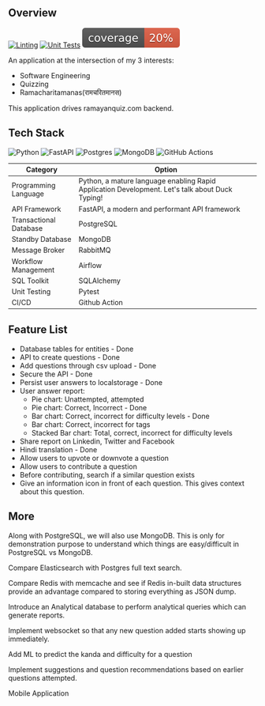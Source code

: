 ## Overview

[![Linting](https://github.com/akshar-raaj/ramayanquiz/actions/workflows/linting.yml/badge.svg)](https://github.com/akshar-raaj/ramayanquiz/actions/workflows/linting.yml)  [![Unit Tests](https://github.com/akshar-raaj/ramayanquiz/actions/workflows/unit_tests.yml/badge.svg)](https://github.com/akshar-raaj/ramayanquiz/actions/workflows/unit_tests.yml) [![Test Coverage](https://github.com/akshar-raaj/ramayanquiz/blob/master/coverage.svg)](https://github.com/akshar-raaj/ramayanquiz/actions/workflows/code_coverage.yml)

An application at the intersection of my 3 interests:
- Software Engineering
- Quizzing
- Ramacharitamanas(रामचरितमानस)

This application drives ramayanquiz.com backend.

## Tech Stack

![Python](https://img.shields.io/badge/python-3670A0?style=for-the-badge&logo=python&logoColor=ffdd54) ![FastAPI](https://img.shields.io/badge/FastAPI-005571?style=for-the-badge&logo=fastapi)
![Postgres](https://img.shields.io/badge/postgres-%23316192.svg?style=for-the-badge&logo=postgresql&logoColor=white) ![MongoDB](https://img.shields.io/badge/MongoDB-%234ea94b.svg?style=for-the-badge&logo=mongodb&logoColor=white)
![GitHub Actions](https://img.shields.io/badge/github%20actions-%232671E5.svg?style=for-the-badge&logo=githubactions&logoColor=white)

| Category | Option |
|----|-----|
| Programming Language | Python, a mature language enabling Rapid Application Development. Let's talk about Duck Typing! |
| API Framework | FastAPI, a modern and performant API framework |
| Transactional Database | PostgreSQL |
| Standby Database | MongoDB |
| Message Broker | RabbitMQ |
| Workflow Management | Airflow |
| SQL Toolkit | SQLAlchemy |
| Unit Testing | Pytest |
| CI/CD | Github Action |

## Feature List
- Database tables for entities - Done
- API to create questions - Done
- Add questions through csv upload - Done
- Secure the API - Done
- Persist user answers to localstorage - Done
- User answer report:
  - Pie chart: Unattempted, attempted
  - Pie chart: Correct, Incorrect - Done
  - Bar chart: Correct, incorrect for difficulty levels - Done
  - Bar chart: Correct, incorrect for tags
  - Stacked Bar chart: Total, correct, incorrect for difficulty levels
- Share report on Linkedin, Twitter and Facebook
- Hindi translation - Done
- Allow users to upvote or downvote a question
- Allow users to contribute a question
- Before contributing, search if a similar question exists
- Give an information icon in front of each question. This gives context about this question.

## More
Along with PostgreSQL, we will also use MongoDB. This is only for demonstration purpose to understand which things are easy/difficult in PostgreSQL vs MongoDB.

Compare Elasticsearch with Postgres full text search.

Compare Redis with memcache and see if Redis in-built data structures provide an advantage compared to storing everything as JSON dump.

Introduce an Analytical database to perform analytical queries which can generate reports.

Implement websocket so that any new question added starts showing up immediately.

Add ML to predict the kanda and difficulty for a question

Implement suggestions and question recommendations based on earlier questions attempted.

Mobile Application
